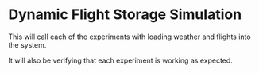 # Dynamic Flight Storage Simulation

This will call each of the experiments 
with loading weather and flights into the system. 

It will also be verifying that each experiment is working as expected.